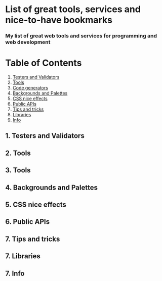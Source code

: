 # List of great tools, services and **nice-to-have** bookmarks
### My list of great web tools and services for **programming and web development**

# Table of Contents 
1. [ Testers and Validators ](#validators)
2. [ Tools ](#tools)
3. [ Code generators ](#generators)
4. [ Backgrounds and Palettes ](#colors)
5. [ CSS nice effects ](#css)
6. [ Public APIs ](#api)
7. [ Tips and tricks ](#tip)
8. [ Libraries ](#library)
8. [ Info ](#info)

<a name="validators"></a>
## 1. Testers and Validators

<a name="tools"></a>
## 2. Tools

<a name="Code generators"></a>
## 3. Tools

<a name="colors"></a>
## 4. Backgrounds and Palettes

<a name="css"></a>
## 5. CSS nice effects

<a name="api"></a>
## 6. Public APIs

<a name="tip"></a>
## 7. Tips and tricks

<a name="library"></a>
## 7. Libraries

<a name="info"></a>
## 7. Info
